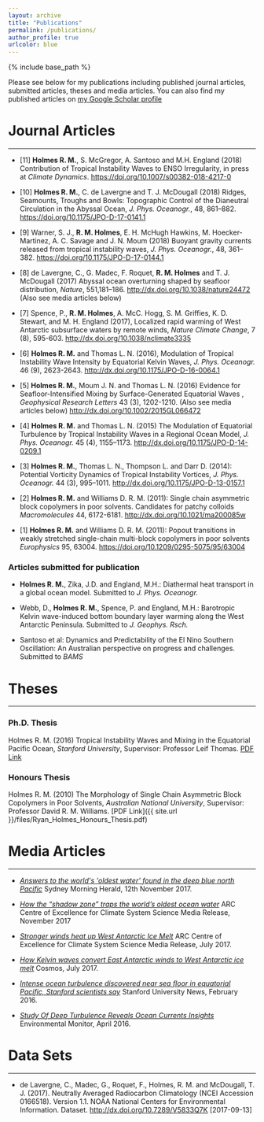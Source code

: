 ```yaml
---
layout: archive
title: "Publications"
permalink: /publications/
author_profile: true
urlcolor: blue
---
```


{% include base_path %}

Please see below for my publications including published journal
articles, submitted articles, theses and media articles. You can also
find my published articles on [my Google Scholar
profile](https://scholar.google.com.au/citations?user=6g3s9ygAAAAJ&hl=en)

# Journal Articles
___
* [11] **Holmes R. M.**, S. McGregor, A. Santoso and M.H. England (2018)
 Contribution of Tropical Instability Waves to ENSO Irregularity, in
 press at *Climate
 Dynamics*. <https://doi.org/10.1007/s00382-018-4217-0>
 
* [10] **Holmes R. M.**, C. de Lavergne and T. J. McDougall (2018) Ridges,
 Seamounts, Troughs and Bowls: Topographic Control of the Dianeutral
 Circulation in the Abyssal Ocean, *J. Phys. Oceanogr.*, 48,
 861–882. <https://doi.org/10.1175/JPO-D-17-0141.1>
 
* [9] Warner, S. J., **R. M. Holmes**, E. H. McHugh Hawkins,
 M. Hoecker-Martinez, A. C. Savage and J. N. Moum (2018) Buoyant
 gravity currents released from tropical instability waves,
 *J. Phys. Oceanogr.*, 48,
 361–382. <https://doi.org/10.1175/JPO-D-17-0144.1>
 
* [8] de Lavergne, C., G. Madec, F. Roquet, **R. M. Holmes** and
 T. J. McDougall (2017) Abyssal ocean overturning shaped by seafloor
 distribution, *Nature*,
 551,181–186. <http://dx.doi.org/10.1038/nature24472>
 (Also see media articles below)
 
* [7] Spence, P., **R. M. Holmes**, A. McC. Hogg, S. M. Griffies,
 K. D. Stewart, and M. H. England (2017), Localized rapid warming of
 West Antarctic subsurface waters by remote winds, *Nature Climate
 Change*,  7 (8), 595-603. <http://dx.doi.org/10.1038/nclimate3335>
 
* [6] **Holmes R. M.** and Thomas L. N. (2016), Modulation of Tropical
 Instability Wave Intensity by Equatorial Kelvin Waves,
 *J. Phys. Oceanogr.* 46 (9),
 2623-2643. <http://dx.doi.org/10.1175/JPO-D-16-0064.1>
 
* [5] **Holmes R. M.**, Moum J. N. and Thomas L. N. (2016) Evidence for
 Seafloor-Intensified Mixing by Surface-Generated Equatorial Waves ,
 *Geophysical Research Letters* 43 (3), 1202-1210. (Also see media
 articles below) <http://dx.doi.org/10.1002/2015GL066472>
 
* [4] **Holmes R. M.** and Thomas L. N. (2015) The Modulation of Equatorial
 Turbulence by Tropical Instability Waves in a Regional Ocean Model,
 *J. Phys. Oceanogr.* 45 (4),
 1155–1173. <http://dx.doi.org/10.1175/JPO-D-14-0209.1>
 
* [3] **Holmes R. M.**, Thomas L. N., Thompson L. and Darr D. (2014):
 Potential Vorticity Dynamics of Tropical Instability Vortices,
 *J. Phys. Oceanogr.* 44 (3),
 995–1011. <http://dx.doi.org/10.1175/JPO-D-13-0157.1>
 
* [2] **Holmes R. M.** and Williams D. R. M. (2011): Single chain
 asymmetric block copolymers in poor solvents. Candidates for patchy
 colloids *Macromolecules* 44,
 6172-6181. <http://dx.doi.org/10.1021/ma200085w>
 
* [1] **Holmes R. M.** and Williams D. R. M. (2011): Popout transitions in
 weakly stretched single-chain multi-block copolymers in poor solvents
 *Europhysics* 95, 63004. <https://doi.org/10.1209/0295-5075/95/63004>

### Articles submitted for publication
* **Holmes R. M.**, Zika, J.D. and England, M.H.: Diathermal heat
transport in a global ocean model. Submitted to *J. Phys. Oceanogr.*

* Webb, D., **Holmes R. M.**, Spence, P. and England, M.H.: Barotropic
Kelvin wave-induced bottom boundary layer warming along the West
Antarctic Peninsula. Submitted to *J. Geophys. Rsch.*

* Santoso et al: Dynamics and Predictability of the El Nino Southern
Oscillation: An Australian perspective on progress and
challenges. Submitted to *BAMS*

# Theses
___

### Ph.D. Thesis
Holmes R. M. (2016) Tropical Instability Waves and Mixing in the
Equatorial Pacific Ocean, *Stanford University*, Supervisor: Professor
Leif Thomas. [PDF Link](https://purl.stanford.edu/qj214kp4156)

### Honours Thesis
Holmes R. M. (2010) The Morphology of Single Chain Asymmetric Block
Copolymers in Poor Solvents, *Australian National University*,
Supervisor: Professor David R. M. Williams. [PDF Link]({{ site.url
}}/files/Ryan_Holmes_Honours_Thesis.pdf)


# Media Articles
___


* [*Answers to the world's 'oldest water' found in the deep blue north
Pacific*](http://www.smh.com.au/environment/answers-to-the-worlds-oldest-water-found-in-the-deep-blue-north-pacific-20171110-gzj2er.html)
Sydney Morning Herald, 12th November 2017.

* [*How the “shadow zone” traps the world’s oldest ocean
water*](https://www.climatescience.org.au/content/1181-how-%E2%80%9Cshadow-zone%E2%80%9D-traps-world%E2%80%99s-oldest-ocean-water)
ARC Centre of Excellence for Climate System Science Media Release,
November 2017

* [*Stronger winds heat up West Antarctic Ice
Melt*](https://www.climatescience.org.au/content/1165-stronger-winds-heat-west-antarctic-ice-melt)
ARC Centre of Excellence for Climate System Science Media Release,
July 2017.

* [*How Kelvin waves convert East Antarctic winds to West Antarctic
ice
melt*](https://cosmosmagazine.com/climate/how-kelvin-waves-convert-east-antarctic-winds-to-west-antarctic-ice-melt)
Cosmos, July 2017.

* [*Intense ocean turbulence discovered near sea floor in equatorial
Pacific, Stanford scientists
say*](https://earth.stanford.edu/news/intense-deep-ocean-turbulence-equatorial-pacific-could-help-drive-global-circulation)
Stanford University News, February 2016.

* [*Study Of Deep Turbulence Reveals Ocean Currents
   Insights*](http://www.fondriest.com/news/study-deep-turbulence-reveals-ocean-currents-insights.htm)
   Environmental Monitor, April 2016.

# Data Sets
___

* de Lavergne, C., Madec, G., Roquet, F., Holmes, R. M. and McDougall,
T. J. (2017). Neutrally Averaged Radiocarbon Climatology (NCEI
Accession 0166518). Version 1.1. NOAA National Centers for
Environmental
Information. Dataset. <http://dx.doi.org/10.7289/V5833Q7K>
[2017-09-13]



